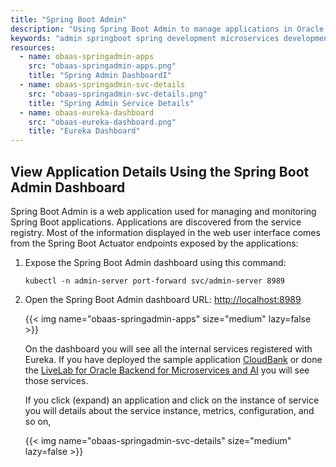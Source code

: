 ```yaml
---
title: "Spring Boot Admin"
description: "Using Spring Boot Admin to manage applications in Oracle Backend for Microservices and AI"
keywords: "admin springboot spring development microservices development oracle backend"
resources:
  - name: obaas-springadmin-apps
    src: "obaas-springadmin-apps.png"
    title: "Spring Admin DashboardI"
  - name: obaas-springadmin-svc-details
    src: "obaas-springadmin-svc-details.png"
    title: "Spring Admin Service Details"
  - name: obaas-eureka-dashboard
    src: "obaas-eureka-dashboard.png"
    title: "Eureka Dashboard"
---
```


## View Application Details Using the Spring Boot Admin Dashboard

Spring Boot Admin is a web application used for managing and monitoring Spring Boot applications. Applications are discovered from the
service registry. Most of the information displayed in the web user interface comes from the Spring Boot Actuator endpoints exposed by
the applications:

1. Expose the Spring Boot Admin dashboard using this command:

    ```shell
    kubectl -n admin-server port-forward svc/admin-server 8989
    ```

1. Open the Spring Boot Admin dashboard URL: <http://localhost:8989>

    <!-- spellchecker-disable -->
    {{< img name="obaas-springadmin-apps" size="medium" lazy=false >}}
    <!-- spellchecker-enable -->

    On the dashboard you will see all the internal services registered with Eureka. If you have deployed the sample application [CloudBank](https://github.com/oracle/microservices-datadriven/tree/main/cloudbank-v4) or done the [LiveLab for Oracle Backend for Microservices and AI](https://bit.ly/cloudbankAI) you will see those services.

    If you click (expand) an application and click on the instance of service you will details about the service instance, metrics, configuration, and so on,

    <!-- spellchecker-disable -->
    {{< img name="obaas-springadmin-svc-details" size="medium" lazy=false >}}
    <!-- spellchecker-enable -->
